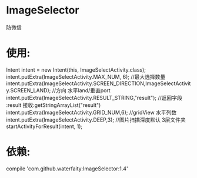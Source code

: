 # ImageSelector
防微信

# 使用:
Intent intent = new Intent(this, ImageSelectActivity.class);
intent.putExtra(ImageSelectActivity.MAX_NUM, 6); //最大选择数量
intent.putExtra(ImageSelectActivity.SCREEN_DIRECTION,ImageSelectActivity.SCREEN_LAND); //方向 水平land/垂直port
intent.putExtra(ImageSelectActivity.RESULT_STRING,"result"); //返回字段 :result 接收:getStringArrayList("result")
intent.putExtra(ImageSelectActivity.GRID_NUM,6); //gridView 水平列数
intent.putExtra(ImageSelectActivity.DEEP,3); //图片扫描深度默认 3层文件夹
startActivityForResult(intent, 1);
# 依赖:
compile 'com.github.waterfaity:ImageSelector:1.4'

